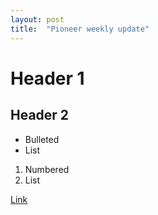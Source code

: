 ```yaml
---
layout: post
title:  "Pioneer weekly update"
---
```


# Header 1
## Header 2


- Bulleted
- List


1. Numbered
2. List


[Link](url)
